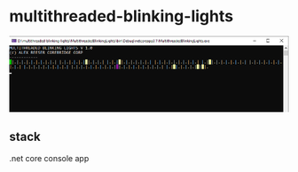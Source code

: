 # multithreaded-blinking-lights

![Image of app with blinking console characters](/promo.PNG)

## stack
.net core console app
